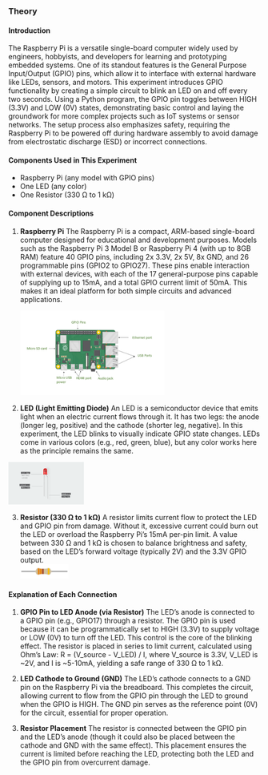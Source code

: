 ### Theory

#### Introduction
The Raspberry Pi is a versatile single-board computer widely used by engineers, hobbyists, and developers for learning and prototyping embedded systems. One of its standout features is the General Purpose Input/Output (GPIO) pins, which allow it to interface with external hardware like LEDs, sensors, and motors. This experiment introduces GPIO functionality by creating a simple circuit to blink an LED on and off every two seconds. Using a Python program, the GPIO pin toggles between HIGH (3.3V) and LOW (0V) states, demonstrating basic control and laying the groundwork for more complex projects such as IoT systems or sensor networks. The setup process also emphasizes safety, requiring the Raspberry Pi to be powered off during hardware assembly to avoid damage from electrostatic discharge (ESD) or incorrect connections.

#### Components Used in This Experiment
- Raspberry Pi (any model with GPIO pins)
- One LED (any color)
- One Resistor (330 Ω to 1 kΩ)

#### Component Descriptions

1. **Raspberry Pi**
   The Raspberry Pi is a compact, ARM-based single-board computer designed for educational and development purposes. Models such as the Raspberry Pi 3 Model B or Raspberry Pi 4 (with up to 8GB RAM) feature 40 GPIO pins, including 2x 3.3V, 2x 5V, 8x GND, and 26 programmable pins (GPIO2 to GPIO27). These pins enable interaction with external devices, with each of the 17 general-purpose pins capable of supplying up to 15mA, and a total GPIO current limit of 50mA. This makes it an ideal platform for both simple circuits and advanced applications.
   <div><img src="./images/rasberrypi.png" alt="re-entrance" width='60%'></div>

2. **LED (Light Emitting Diode)**
   An LED is a semiconductor device that emits light when an electric current flows through it. It has two legs: the anode (longer leg, positive) and the cathode (shorter leg, negative). In this experiment, the LED blinks to visually indicate GPIO state changes. LEDs come in various colors (e.g., red, green, blue), but any color works here as the principle remains the same.
  <div><img src="./images/leds.png" alt="re-entrance" width='30%'></div>

3. **Resistor (330 Ω to 1 kΩ)**
   A resistor limits current flow to protect the LED and GPIO pin from damage. Without it, excessive current could burn out the LED or overload the Raspberry Pi’s 15mA per-pin limit. A value between 330 Ω and 1 kΩ is chosen to balance brightness and safety, based on the LED’s forward voltage (typically 2V) and the 3.3V GPIO output.
   <div><img src="./images/pin.png" alt="re-entrance" width='20%'></div>



#### Explanation of Each Connection

1. **GPIO Pin to LED Anode (via Resistor)**
   The LED’s anode is connected to a GPIO pin (e.g., GPIO17) through a resistor. The GPIO pin is used because it can be programmatically set to HIGH (3.3V) to supply voltage or LOW (0V) to turn off the LED. This control is the core of the blinking effect. The resistor is placed in series to limit current, 
   calculated using Ohm’s Law:
    R = (V_source - V_LED) / I, where V_source is 3.3V, V_LED is ~2V, and I is ~5-10mA, yielding a safe range of 330 Ω to 1 kΩ.

2. **LED Cathode to Ground (GND)**
   The LED’s cathode connects to a GND pin on the Raspberry Pi via the breadboard. This completes the circuit, allowing current to flow from the GPIO pin through the LED to ground when the GPIO is HIGH. The GND pin serves as the reference point (0V) for the circuit, essential for proper operation.

3. **Resistor Placement**
   The resistor is connected between the GPIO pin and the LED’s anode (though it could also be placed between the cathode and GND with the same effect). This placement ensures the current is limited before reaching the LED, protecting both the LED and the GPIO pin from overcurrent damage.


